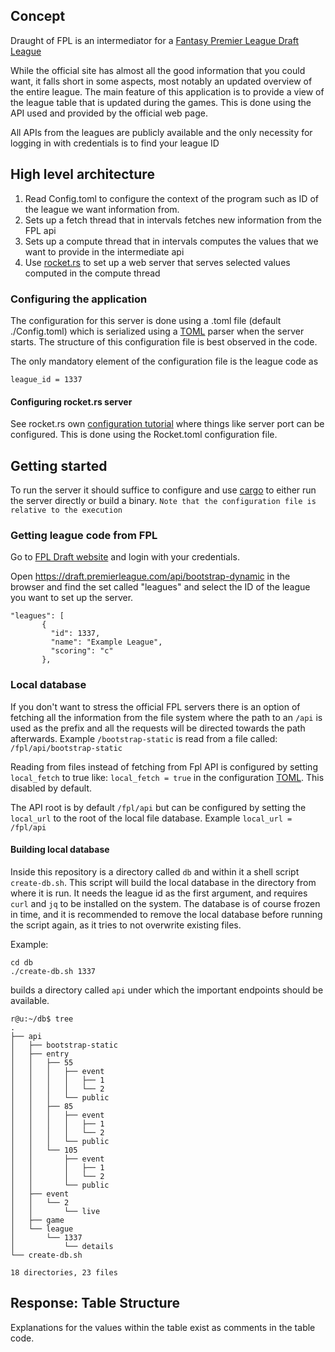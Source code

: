 ## Concept
Draught of FPL is an intermediator for a [Fantasy Premier League Draft League](https://draft.premierleague.com)

While the official site has almost all the good information that you could want, it falls short in
some aspects, most notably an updated overview of the entire league. The main feature of this
application is to provide a view of the league table that is updated during the games. 
This is done using the API used and provided by the official web page.

All APIs from the leagues are publicly available and the only necessity for logging in with 
credentials is to find your league ID

## High level architecture

1. Read Config.toml to configure the context of the program such as ID of the league we want information from.
2. Sets up a fetch thread that in intervals fetches new information from the FPL api
3. Sets up a compute thread that in intervals computes the values that we want to provide in the intermediate api
4. Use [rocket.rs](https://rocket.rs/) to set up a web server that serves selected values computed in the compute thread

### Configuring the application

The configuration for this server is done using a .toml file (default ./Config.toml) which is
serialized using a [TOML](https://toml.io/) parser when the server starts. The structure of this configuration file is
best observed in the code. 

The only mandatory element of the configuration file is the league code as 
```
league_id = 1337
```

#### Configuring rocket.rs server

See rocket.rs own [configuration tutorial](https://rocket.rs/v0.4/guide/configuration/#rockettoml)
where things like server port can be configured. This is done using the Rocket.toml configuration 
file.

## Getting started

To run the server it should suffice to configure and use [cargo](https://doc.rust-lang.org/cargo/)
to either run the server directly or build a binary. `Note that the configuration file is relative
to the execution`

### Getting league code from FPL

Go to [FPL Draft website](https://draft.premierleague.com) and login with your credentials.

Open https://draft.premierleague.com/api/bootstrap-dynamic in the browser and find the 
set called "leagues" and select the ID of the league you want to set up the server.
```  
"leagues": [
       {
         "id": 1337,
         "name": "Example League",
         "scoring": "c"
       },
```

### Local database

If you don't want to stress the official FPL servers there is an option of fetching all the 
information from the file system where the path to an `/api` is used as the prefix and all 
the requests will be directed towards the path afterwards. Example `/bootstrap-static` is read
from a file called: `/fpl/api/bootstrap-static`

Reading from files instead of fetching from Fpl API is configured by setting `local_fetch` to true
like: `local_fetch = true` 
in the configuration [TOML](https://toml.io/). This disabled by default.

The API root is by default `/fpl/api` but can be configured by setting the `local_url` to the
root of the local file database. Example `local_url = /fpl/api` 

#### Building local database

Inside this repository is a directory called `db` and within it a shell script `create-db.sh`.
This script will build the local database in the directory from where it is run. It needs the
league id as the first argument, and requires `curl` and `jq` to be installed on the system. 
The database is of course frozen in time, and it is recommended to remove the local database 
before running the script again, as it tries to not overwrite existing files.

Example:

```
cd db
./create-db.sh 1337
```

builds a directory called `api` under which the important endpoints should be available. 

```
r@u:~/db$ tree 
.
├── api
│   ├── bootstrap-static
│   ├── entry
│   │   ├── 55
│   │   │   ├── event
│   │   │   │   ├── 1
│   │   │   │   └── 2
│   │   │   └── public
│   │   ├── 85
│   │   │   ├── event
│   │   │   │   ├── 1
│   │   │   │   └── 2
│   │   │   └── public
│   │   └── 105
│   │       ├── event
│   │       │   ├── 1
│   │       │   └── 2
│   │       └── public
│   ├── event
│   │   └── 2
│   │       └── live
│   ├── game
│   └── league
│       └── 1337
│           └── details
└── create-db.sh

18 directories, 23 files

```

## Response: Table Structure

Explanations for the values within the table exist as comments in the table code.
